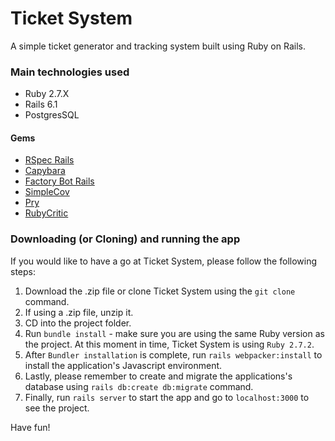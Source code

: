 # Ticket System

A simple ticket generator and tracking system built using Ruby on Rails.

### Main technologies used

* Ruby 2.7.X
* Rails 6.1
* PostgresSQL

#### Gems

* [RSpec Rails](https://rubygems.org/gems/rspec-rails)
* [Capybara](https://rubygems.org/gems/capybara)
* [Factory Bot Rails](https://rubygems.org/gems/factory_bot_rails)
* [SimpleCov](https://rubygems.org/gems/simplecov)
* [Pry](https://rubygems.org/gems/pry)
* [RubyCritic](https://rubygems.org/gems/rubycritic)

### Downloading (or Cloning) and running the app

If you would like to have a go at Ticket System, please follow the following steps:

1. Download the .zip file or clone Ticket System using the `git clone` command.
1. If using a .zip file, unzip it.
1. CD into the project folder.
1. Run `bundle install` - make sure you are using the same Ruby version as the project. At this moment in time, Ticket System is using `Ruby 2.7.2`.
1. After `Bundler installation` is complete, run `rails webpacker:install` to install the application's Javascript environment.
1. Lastly, please remember to create and migrate the applications's database using `rails db:create db:migrate` command.
1. Finally, run `rails server` to start the app and go to `localhost:3000` to see the project.

Have fun!